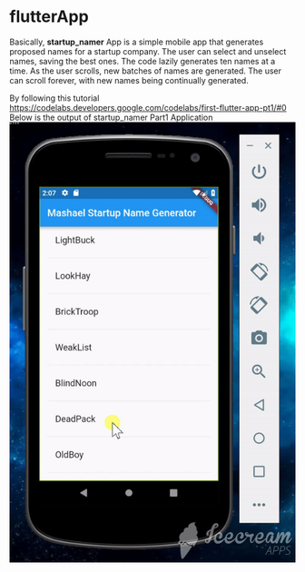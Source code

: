 # flutterApp
Basically, **startup_namer** App is a simple mobile app that generates proposed names for a startup company. The user can select and unselect names, saving the best ones. The code lazily generates ten names at a time. As the user scrolls, new batches of names are generated. The user can scroll forever, with new names being continually generated.

By following this tutorial https://codelabs.developers.google.com/codelabs/first-flutter-app-pt1/#0
Below is the output of startup_namer Part1 Application 
![startup_namer_Part1](https://github.com/0xESC/flutterApp/blob/master/startup_namer_Part1.gif)
